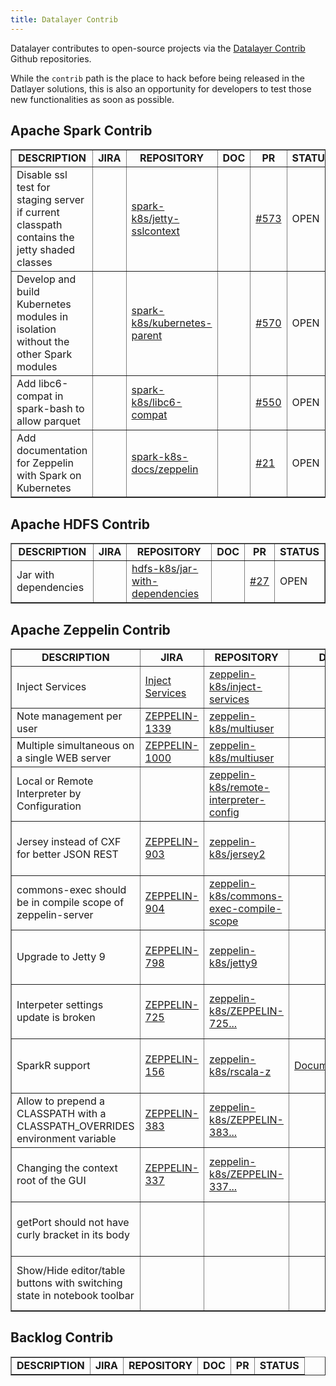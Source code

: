 ```yaml
---
title: Datalayer Contrib
---
```


Datalayer contributes to open-source projects via the [Datalayer Contrib](https://github.com/datalayer-contrib) Github repositories.

While the `contrib` path is the place to hack before being released in the Datlayer solutions, this is also an opportunity for developers to test those new functionalities as soon as possible.

## Apache Spark Contrib

<table class="bodyTable table table-striped table-hover" border="1"> 
  <tbody> 
  <!-- - - - - - - - - - - - - - - - - - - - - - - - - - - - - - - - - - - - - -
| - - - - - - - - - - - - - - - - - - - - - - - - - - - - - - - - - - - - - -
|                             HEADERS
| - - - - - - - - - - - - - - - - - - - - - - - - - - - - - - - - - - - - - -
- - - - - - - - - - - - - - - - - - - - - - - - - - - - - - - - - - - - - --> 
  <tr class="a"> 
    <td style="text-align: center;"><b>DESCRIPTION</b></td> 
    <td style="text-align: center;"><b>JIRA</b></td> 
    <td style="text-align: center;"><b>REPOSITORY</b></td> 
    <td style="text-align: center;"><b>DOC</b></td> 
    <td style="text-align: center;"><b>PR</b></td> 
    <td style="text-align: center;"><b>STATUS</b></td> 
  </tr> 
  <!-- - - - - - - - - - - - - - - - - - - - - - - - - - - - - - - - - - - - - -
| Disable ssl test for staging server if current classpath contains the jetty shaded classes 
- - - - - - - - - - - - - - - - - - - - - - - - - - - - - - - - - - - - - --> 
  <tr class="a"> 
    <td>Disable ssl test for staging server if current classpath contains the jetty shaded classes </td> 
    <td></td> 
    <td><a href="https://github.com/datalayer-contrib/spark-k8s/tree/jetty-sslcontext">spark-k8s/jetty-sslcontext</a></td> 
    <td><a href=""></a></td> 
    <td><a href="https://github.com/apache-spark-on-k8s/spark/pull/573">#573</a></td> 
    <td>OPEN</td> 
  </tr> 
  <!-- - - - - - - - - - - - - - - - - - - - - - - - - - - - - - - - - - - - - -
| Develop and build Kubernetes modules in isolation without the other Spark modules
- - - - - - - - - - - - - - - - - - - - - - - - - - - - - - - - - - - - - --> 
  <tr class="a"> 
    <td>Develop and build Kubernetes modules in isolation without the other Spark modules</td> 
    <td></td> 
    <td><a href="https://github.com/datalayer-contrib/spark-k8s/tree/kubernetes-parent">spark-k8s/kubernetes-parent</a></td> 
    <td><a href=""></a></td> 
    <td><a href="https://github.com/apache-spark-on-k8s/spark/pull/570">#570</a></td> 
    <td>OPEN</td> 
  </tr> 
  <!-- - - - - - - - - - - - - - - - - - - - - - - - - - - - - - - - - - - - - -
| Add libc6-compat in spark-bash to allow parquet
- - - - - - - - - - - - - - - - - - - - - - - - - - - - - - - - - - - - - --> 
  <tr class="a"> 
    <td>Add libc6-compat in spark-bash to allow parquet</td> 
    <td></td> 
    <td><a href="https://github.com/datalayer-contrib/spark-k8s/tree/libc6-compat">spark-k8s/libc6-compat</a></td> 
    <td><a href=""></a></td> 
    <td><a href="https://github.com/apache-spark-on-k8s/spark/pull/550">#550</a></td> 
    <td>OPEN</td> 
  </tr> 
  <!-- - - - - - - - - - - - - - - - - - - - - - - - - - - - - - - - - - - - - -
| Add documentation for Zeppelin with Spark on Kubernetes
- - - - - - - - - - - - - - - - - - - - - - - - - - - - - - - - - - - - - --> 
  <tr class="a"> 
    <td>Add documentation for Zeppelin with Spark on Kubernetes</td> 
    <td></td> 
    <td><a href="https://github.com/datalayer-contrib/spark-k8s-docs/tree/zeppelin">spark-k8s-docs/zeppelin</a></td> 
    <td><a href=""></a></td> 
    <td><a href="https://github.com/apache-spark-on-k8s/userdocs/pull/21">#21</a></td> 
    <td>OPEN</td> 
  </tr> 
  </tbody> 
</table> 

## Apache HDFS Contrib

<table class="bodyTable table table-striped table-hover" border="1"> 
  <tbody> 
  <!-- - - - - - - - - - - - - - - - - - - - - - - - - - - - - - - - - - - - - -
| - - - - - - - - - - - - - - - - - - - - - - - - - - - - - - - - - - - - - -
|                             HEADERS
| - - - - - - - - - - - - - - - - - - - - - - - - - - - - - - - - - - - - - -
- - - - - - - - - - - - - - - - - - - - - - - - - - - - - - - - - - - - - --> 
  <tr class="a"> 
    <td style="text-align: center;"><b>DESCRIPTION</b></td> 
    <td style="text-align: center;"><b>JIRA</b></td> 
    <td style="text-align: center;"><b>REPOSITORY</b></td> 
    <td style="text-align: center;"><b>DOC</b></td> 
    <td style="text-align: center;"><b>PR</b></td> 
    <td style="text-align: center;"><b>STATUS</b></td> 
  </tr> 
  <!-- - - - - - - - - - - - - - - - - - - - - - - - - - - - - - - - - - - - - -
| Jar with dependencies
- - - - - - - - - - - - - - - - - - - - - - - - - - - - - - - - - - - - - --> 
  <tr class="b"> 
    <td>Jar with dependencies</td> 
    <td></td> 
    <td><a href="https://github.com/datalayer-contrib/hdfs-k8s/tree/jar-with-dependencies">hdfs-k8s/jar-with-dependencies</a></td> 
    <td><a href=""></a></td> 
    <td><a href="https://github.com/apache-spark-on-k8s/kubernetes-HDFS/pull/27">#27</a></td> 
    <td>OPEN</td> 
  </tr> 
  </tbody> 
</table> 

## Apache Zeppelin Contrib

<table class="bodyTable table table-striped table-hover" border="1"> 
  <tbody> 
  <!-- - - - - - - - - - - - - - - - - - - - - - - - - - - - - - - - - - - - - -
| - - - - - - - - - - - - - - - - - - - - - - - - - - - - - - - - - - - - - -
|                             HEADERS
| - - - - - - - - - - - - - - - - - - - - - - - - - - - - - - - - - - - - - -
- - - - - - - - - - - - - - - - - - - - - - - - - - - - - - - - - - - - - --> 
  <tr class="a"> 
    <td style="text-align: center;"><b>DESCRIPTION</b></td> 
    <td style="text-align: center;"><b>JIRA</b></td> 
    <td style="text-align: center;"><b>REPOSITORY</b></td> 
    <td style="text-align: center;"><b>DOC</b></td> 
    <td style="text-align: center;"><b>PR</b></td> 
    <td style="text-align: center;"><b>STATUS</b></td> 
  </tr> 
  <!-- - - - - - - - - - - - - - - - - - - - - - - - - - - - - - - - - - - - - -
| Inject Services
- - - - - - - - - - - - - - - - - - - - - - - - - - - - - - - - - - - - - --> 
  <tr class="b"> 
    <td>Inject Services</td> 
    <td><a href="https://issues.apache.org/jira/browse/ZEPPELIN-1354">Inject Services</a></td> 
    <td><a href="https://github.com/datalayer-contrib/zeppelin-k8s/tree/inject-services">zeppelin-k8s/inject-services</a></td> 
    <td><a href=""></a></td> 
    <td><a href="https://github.com/apache/incubator-zeppelin/pull/1361">#1361</a></td> 
    <td>OPEN</td> 
  </tr> 
  <!-- - - - - - - - - - - - - - - - - - - - - - - - - - - - - - - - - - - - - -
| Note management per user
- - - - - - - - - - - - - - - - - - - - - - - - - - - - - - - - - - - - - --> 
  <tr class="b"> 
    <td>Note management per user</td> 
    <td><a href="https://issues.apache.org/jira/browse/ZEPPELIN-1339">ZEPPELIN-1339</a></td> 
    <td><a href="https://github.com/datalayer-contrib/zeppelin-k8s/tree/multiuser">zeppelin-k8s/multiuser</a></td> 
    <td><a href=""></a></td> 
    <td><a href="https://github.com/apache/incubator-zeppelin/pull/1390">#1390</a></td> 
    <td>OPEN</td> 
  </tr> 
  <!-- - - - - - - - - - - - - - - - - - - - - - - - - - - - - - - - - - - - - -
| Multiple simultaneous users on a single WEB server
- - - - - - - - - - - - - - - - - - - - - - - - - - - - - - - - - - - - - --> 
  <tr class="a"> 
    <td>Multiple simultaneous on a single WEB server</td> 
    <td><a href="https://issues.apache.org/jira/browse/ZEPPELIN-1000">ZEPPELIN-1000</a></td> 
    <td><a href="https://github.com/datalayer-contrib/zeppelin-k8s/tree/multiuser">zeppelin-k8s/multiuser</a></td> 
    <td><a href=""></a></td> 
    <td><a href="https://github.com/apache/incubator-zeppelin/pull/1390">#1390</a></td> 
    <td>OPEN</td> 
  </tr> 
  <!-- - - - - - - - - - - - - - - - - - - - - - - - - - - - - - - - - - - - - -
|  Local or Remote Interpreter by Configuration
- - - - - - - - - - - - - - - - - - - - - - - - - - - - - - - - - - - - - --> 
  <tr class="a"> 
    <td>Local or Remote Interpreter by Configuration</td> 
    <td><a href="https://issues.apache.org/jira/browse/ZEPPELIN-1395"></a></td> 
    <td><a href="https://github.com/datalayer-contrib/zeppelin-k8s/tree/remote-interpreter-config">zeppelin-k8s/remote-interpreter-config</a></td> 
    <td><a href=""></a></td> 
    <td><a href="https://github.com/apache/incubator-zeppelin/pull/1385">#1385</a></td> 
    <td>OPEN</td> 
  </tr> 
  <!-- - - - - - - - - - - - - - - - - - - - - - - - - - - - - - - - - - - - - -
| Jersey2 instead of CXF for better JSON REST
- - - - - - - - - - - - - - - - - - - - - - - - - - - - - - - - - - - - - --> 
  <tr class="a"> 
    <td>Jersey instead of CXF for better JSON REST</td> 
    <td><a href="https://issues.apache.org/jira/browse/ZEPPELIN-903">ZEPPELIN-903</a></td> 
    <td><a href="https://github.com/datalayer-contrib/zeppelin-k8s/tree/jersey2">zeppelin-k8s/jersey2</a></td> 
    <td><a href=""></a></td> 
    <td><a href="https://github.com/apache/incubator-zeppelin/pull/932">#932</a></td> 
    <td>MERGED on 02 Jun 2017</td> 
  </tr> 
  <!-- - - - - - - - - - - - - - - - - - - - - - - - - - - - - - - - - - - - - -
| commons-exec should be in compile scope of zeppelin-server
- - - - - - - - - - - - - - - - - - - - - - - - - - - - - - - - - - - - - --> 
  <tr class="b"> 
    <td>commons-exec should be in compile scope of zeppelin-server</td> 
    <td><a href="https://issues.apache.org/jira/browse/ZEPPELIN-904">ZEPPELIN-904</a></td> 
    <td><a href="https://github.com/datalayer-contrib/zeppelin-k8s/tree/commons-exec-compile-scope">zeppelin-k8s/commons-exec-compile-scope</a></td> 
    <td><a href=""></a></td> 
    <td><a href="https://github.com/apache/incubator-zeppelin/pull/931">#931</a></td> 
    <td>MERGED on 04 Jun 2016</td> 
  </tr> 
  <!-- - - - - - - - - - - - - - - - - - - - - - - - - - - - - - - - - - - - - -
| Upgrade to Jetty 9
- - - - - - - - - - - - - - - - - - - - - - - - - - - - - - - - - - - - - --> 
  <tr class="a"> 
    <td>Upgrade to Jetty 9</td> 
    <td><a href="https://issues.apache.org/jira/browse/ZEPPELIN-798">ZEPPELIN-798</a></td> 
    <td><a href="https://github.com/datalayer-contrib/zeppelin-k8s/tree/jetty9">zeppelin-k8s/jetty9</a></td> 
    <td><a href=""></a></td> 
    <td><a href="https://github.com/apache/incubator-zeppelin/pull/831">#831</a></td> 
    <td>MERGED on 28 Apr 2016</td> 
  </tr> 
  <!-- - - - - - - - - - - - - - - - - - - - - - - - - - - - - - - - - - - - - -
| Interpeter settings update is broken
- - - - - - - - - - - - - - - - - - - - - - - - - - - - - - - - - - - - - --> 
  <tr class="b"> 
    <td>Interpeter settings update is broken</td> 
    <td><a href="https://issues.apache.org/jira/browse/ZEPPELIN-725 ">ZEPPELIN-725 </a></td> 
    <td><a href="https://github.com/datalayer-contrib/zeppelin-k8s/tree/ZEPPELIN-725-Interpeter-settings-update-broken">zeppelin-k8s/ZEPPELIN-725...</a></td> 
    <td><a href=""></a></td> 
    <td><a href="https://github.com/apache/incubator-zeppelin/pull/768">#768</a></td> 
    <td>MERGED on 09 Mar 2016</td> 
  </tr> 
  <!-- - - - - - - - - - - - - - - - - - - - - - - - - - - - - - - - - - - - - -
| SparkR Support
- - - - - - - - - - - - - - - - - - - - - - - - - - - - - - - - - - - - - --> 
  <tr class="a"> 
    <td>SparkR support</td> 
    <td><a href="https://issues.apache.org/jira/browse/ZEPPELIN-156">ZEPPELIN-156</a></td> 
    <td><a href="https://github.com/datalayer-contrib/zeppelin-k8s/tree/rscala-z">zeppelin-k8s/rscala-z</a></td> 
    <td><a href="../../spitfire/#r_interpreter">Documentation</a></td> 
    <td><a href="https://github.com/apache/incubator-zeppelin/pull/702">#702</a></td> 
    <td>MERGED on 05 Apr 2016</td> 
  </tr> 
  <!-- - - - - - - - - - - - - - - - - - - - - - - - - - - - - - - - - - - - - -
| Allow to prepend a CLASSPATH with a CLASSPATH_OVERRIDES environment variable
- - - - - - - - - - - - - - - - - - - - - - - - - - - - - - - - - - - - - --> 
  <tr class="b"> 
    <td>Allow to prepend a CLASSPATH with a CLASSPATH_OVERRIDES environment variable</td> 
    <td><a href="https://issues.apache.org/jira/browse/ZEPPELIN-383">ZEPPELIN-383</a></td> 
    <td><a href="https://github.com/datalayer-contrib/zeppelin-k8s/tree/ZEPPELIN-383-CLASSPATH_OVERRIDES">zeppelin-k8s/ZEPPELIN-383...</a></td> 
    <td><a href=""></a></td> 
    <td><a href="https://github.com/apache/incubator-zeppelin/pull/412">#412</a></td> 
    <td>MERGED on 09 Nov 2015</td> 
  </tr> 
  <!-- - - - - - - - - - - - - - - - - - - - - - - - - - - - - - - - - - - - - -
| Changing the context root of the GUI
- - - - - - - - - - - - - - - - - - - - - - - - - - - - - - - - - - - - - --> 
  <tr class="a"> 
    <td>Changing the context root of the GUI</td> 
    <td><a href="https://issues.apache.org/jira/browse/ZEPPELIN-337">ZEPPELIN-337</a></td> 
    <td><a href="https://github.com/datalayer-contrib/zeppelin-k8s/tree/ZEPPELIN-337-Configurable-ContextPath">zeppelin-k8s/ZEPPELIN-337...</a></td> 
    <td><a href=""></a></td> 
    <td><a href="https://github.com/apache/incubator-zeppelin/pull/429">#429</a></td> 
    <td>MERGED on 19 Nov 2015</td> 
  </tr> 
  <!-- - - - - - - - - - - - - - - - - - - - - - - - - - - - - - - - - - - - - -
| getPort should not have curly bracket in its body
- - - - - - - - - - - - - - - - - - - - - - - - - - - - - - - - - - - - - --> 
  <tr class="b"> 
    <td>getPort should not have curly bracket in its body</td> 
    <td></td> 
    <td></td> 
    <td></td> 
    <td><a href="https://github.com/apache/incubator-zeppelin/pull/127">#127</a></td> 
    <td>MERGED on 28 Jun 2015</td> 
  </tr> 
  <!-- - - - - - - - - - - - - - - - - - - - - - - - - - - - - - - - - - - - - -
| Show/Hide editor/table buttons with switching state in notebook toolbar
- - - - - - - - - - - - - - - - - - - - - - - - - - - - - - - - - - - - - --> 
  <tr class="a"> 
    <td>Show/Hide editor/table buttons with switching state in notebook toolbar</td> 
    <td></td> 
    <td></td> 
    <td></td> 
    <td></td> 
    <td>MERGED on 03 Nov 2015</td> 
  </tr> 
  </tbody> 
</table> 

## Backlog Contrib

<table class="bodyTable table table-striped table-hover" border="1"> 
  <tbody> 
  <!-- - - - - - - - - - - - - - - - - - - - - - - - - - - - - - - - - - - - - -
| - - - - - - - - - - - - - - - - - - - - - - - - - - - - - - - - - - - - - -
|                             HEADERS
| - - - - - - - - - - - - - - - - - - - - - - - - - - - - - - - - - - - - - -
- - - - - - - - - - - - - - - - - - - - - - - - - - - - - - - - - - - - - --> 
  <tr class="a"> 
    <td style="text-align: center;"><b>DESCRIPTION</b></td> 
    <td style="text-align: center;"><b>JIRA</b></td> 
    <td style="text-align: center;"><b>REPOSITORY</b></td> 
    <td style="text-align: center;"><b>DOC</b></td> 
    <td style="text-align: center;"><b>PR</b></td> 
    <td style="text-align: center;"><b>STATUS</b></td> 
  </tr> 
  <!-- - - - - - - - - - - - - - - - - - - - - - - - - - - - - - - - - - - - - -
| Multi User
- - - - - - - - - - - - - - - - - - - - - - - - - - - - - - - - - - - - - - -

This are JIRA tickets about multi-user

+ https://issues.apache.org/jira/browse/ZEPPELIN-1337 Umbrella for multiple user support for zeppelin
+ https://issues.apache.org/jira/browse/ZEPPELIN-1338 User level interpreter setting
+ https://issues.apache.org/jira/browse/ZEPPELIN-1210 Run interpreter per user [https://github.com/apache/zeppelin/pull/1265]
+ https://issues.apache.org/jira/browse/ZEPPELIN-1339 Note management per user
+ https://issues.apache.org/jira/browse/ZEPPELIN-1340 Run Hadoop-based interpreter process on Kerberos as web front end user (Impersonation for interpreter)
+ https://issues.apache.org/jira/browse/ZEPPELIN-1236 Multi-user notebook with user controls support
+ https://issues.apache.org/jira/browse/ZEPPELIN-1000 Multiple simultaneous users on a single WEB server
+ https://issues.apache.org/jira/browse/ZEPPELIN-1320 Run zeppelin interpreter process as web front end user
+ https://issues.apache.org/jira/browse/ZEPPELIN-1377 Run remote  interpreter process in remote machine
+ https://issues.apache.org/jira/browse/ZEPPELIN-773  Multi-tenancy in Zeppelin
+ https://issues.apache.org/jira/browse/ZEPPELIN-446  Zeppelin should work in a Kerberos enabled cluster / Multi user Spark Kerberos cluster

- - - - - - - - - - - - - - - - - - - - - - - - - - - - - - - - - - - - - --> 
  <!-- - - - - - - - - - - - - - - - - - - - - - - - - - - - - - - - - - - - - -
| Kerberos (SPNEGO) Support
- - - - - - - - - - - - - - - - - - - - - - - - - - - - - - - - - - - - - --> 
  <tr class="a"> 
    <td>Kerberos (SPNEGO) Support</td> 
    <td><a href="https://issues.apache.org/jira/browse/ZEPPELIN-193">ZEPPELIN-193</a></td> 
    <td><a href=""></a></td> 
    <td><a href=""></a></td> 
    <td><a href="https://github.com/apache/incubator-zeppelin/pull/"></a></td> 
    <td>PR NOT YET OPENED</td> 
  </tr> 
  <!-- - - - - - - - - - - - - - - - - - - - - - - - - - - - - - - - - - - - - -
| Zeppelin should work in a Kerberos enabled cluster / Multi user Spark Kerberos cluster
- - - - - - - - - - - - - - - - - - - - - - - - - - - - - - - - - - - - - --> 
  <tr class="b"> 
    <td>Zeppelin should work in a Kerberos enabled cluster</td> 
    <td><a href="https://issues.apache.org/jira/browse/ZEPPELIN-446">ZEPPELIN-446</a></td> 
    <td><a href="https://github.com/datalayer-contrib/zeppelin-k8s/tree/spark-multiuser-kerberos">zeppelin-k8s/spark-multiuser-kerberos</a></td> 
    <td><a href=""></a></td> 
    <td><a href="https://github.com/apache/incubator-zeppelin/pull/"></a></td> 
    <td>PR NOT YET OPENED</td> 
  </tr> 
  <!-- - - - - - - - - - - - - - - - - - - - - - - - - - - - - - - - - - - - - -
| Run zeppelin interpreter process as web front end user
- - - - - - - - - - - - - - - - - - - - - - - - - - - - - - - - - - - - - --> 
  <tr class="a"> 
    <td>Run zeppelin interpreter process as web front end user</td> 
    <td><a href="https://issues.apache.org/jira/browse/ZEPPELIN-1320">ZEPPELIN-1320</a></td> 
    <td><a href="https://github.com/datalayer-contrib/zeppelin-k8s/tree/">zeppelin-k8s/</a></td> 
    <td><a href=""></a></td> 
    <td><a href="https://github.com/apache/incubator-zeppelin/pull/"></a></td> 
    <td>PR NOT YET OPENED</td> 
  </tr> 
  <!-- - - - - - - - - - - - - - - - - - - - - - - - - - - - - - - - - - - - - -
| Summary function in R does not display proper output
- - - - - - - - - - - - - - - - - - - - - - - - - - - - - - - - - - - - - --> 
  <tr class="b"> 
    <td>Summary function in R does not display proper output</td> 
    <td><a href="https://issues.apache.org/jira/browse/ZEPPELIN-1230">ZEPPELIN-1230</a></td> 
    <td><a href="https://github.com/datalayer-contrib/zeppelin-k8s/tree/"></a></td> 
    <td><a href=""></a></td> 
    <td><a href="https://github.com/apache/incubator-zeppelin/pull/"></a></td> 
    <td>PR NOT YET OPENED</td> 
  </tr> 
  <!-- - - - - - - - - - - - - - - - - - - - - - - - - - - - - - - - - - - - - -
| Run remote  interpreter process in remote machine
- - - - - - - - - - - - - - - - - - - - - - - - - - - - - - - - - - - - - --> 
  <tr class="a"> 
    <td>Run remote interpreter process in remote machine</td> 
    <td><a href="https://issues.apache.org/jira/browse/ZEPPELIN-1377">ZEPPELIN-1377</a></td> 
    <td><a href="https://github.com/datalayer-contrib/zeppelin-k8s/tree/"></a></td> 
    <td><a href=""></a></td> 
    <td><a href="https://github.com/apache/incubator-zeppelin/pull/"></a></td> 
    <td>PR NOT YET OPENED</td> 
  </tr> 
  <!-- - - - - - - - - - - - - - - - - - - - - - - - - - - - - - - - - - - - - -
| Add/Override Interpreter properties with value appended to the magic keywords in a paragraph
- - - - - - - - - - - - - - - - - - - - - - - - - - - - - - - - - - - - - --> 
  <tr class="b"> 
    <td>Add/Override Interpreter properties with value appended to the magic keywords in a paragraph</td> 
    <td><a href="https://issues.apache.org/jira/browse/ZEPPELIN-668">ZEPPELIN-668</a></td> 
    <td><a href=""></a></td> 
    <td><a href=""></a></td> 
    <td><a href="https://github.com/apache/incubator-zeppelin/pull/"></a></td> 
    <td>PR NOT YET OPENED</td> 
  </tr> 
  <!-- - - - - - - - - - - - - - - - - - - - - - - - - - - - - - - - - - - - - -
|  Content API
- - - - - - - - - - - - - - - - - - - - - - - - - - - - - - - - - - - - - --> 
  <tr class="b"> 
    <td>Content API</td> 
    <td><a href="https://issues.apache.org/jira/browse/ZEPPELIN-"></a></td> 
    <td><a href="https://github.com/datalayer-contrib/zeppelin-k8s/tree/content-api">zeppelin-k8s/content-api</a></td> 
    <td><a href=""></a></td> 
    <td><a href="https://github.com/apache/incubator-zeppelin/pull/"></a></td> 
    <td>JIRA NOT YET OPENED</td> 
  </tr> 
  <!-- - - - - - - - - - - - - - - - - - - - - - - - - - - - - - - - - - - - - -
| Add math formula support for Markdown interpreter
- - - - - - - - - - - - - - - - - - - - - - - - - - - - - - - - - - - - - --> 
  <tr class="b"> 
    <td>Add math formula support for Markdown interpreter</td> 
    <td><a href="https://issues.apache.org/jira/browse/ZEPPELIN-777">ZEPPELIN-777</a></td> 
    <td><a href=""></a></td> 
    <td><a href=""></a></td> 
    <td><a href="https://github.com/apache/incubator-zeppelin/pull/"></a></td> 
    <td>PR NOT YET OPENED</td> 
  </tr> 
  <!-- - - - - - - - - - - - - - - - - - - - - - - - - - - - - - - - - - - - - -
| Add zeppelin.war config in template zeppelin-site (sh and xml)
- - - - - - - - - - - - - - - - - - - - - - - - - - - - - - - - - - - - - --> 
  <tr class="a"> 
    <td>Add zeppelin.war config in template zeppelin-site (sh and xml)</td> 
    <td><a href="https://issues.apache.org/jira/browse/ZEPPELIN-"></a></td> 
    <td><a href=""></a></td> 
    <td><a href=""></a></td> 
    <td><a href="https://github.com/apache/incubator-zeppelin/pull/"></a></td> 
    <td>JIRA NOT YET OPENED</td> 
  </tr> 
  <!-- - - - - - - - - - - - - - - - - - - - - - - - - - - - - - - - - - - - - -
| Make Zeppelin Embeddable
- - - - - - - - - - - - - - - - - - - - - - - - - - - - - - - - - - - - - --> 
  <tr class="b"> 
    <td>Make Zeppelin Embeddable</td> 
    <td><a href="https://issues.apache.org/jira/browse/ZEPPELIN-"></a></td> 
    <td><a href=""></a></td> 
    <td><a href=""></a></td> 
    <td><a href="https://github.com/apache/incubator-zeppelin/pull/"></a></td> 
    <td>JIRA NOT YET OPENED</td> 
  </tr> 
  </tbody> 
</table> 
